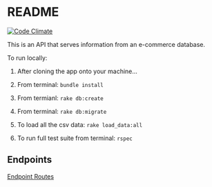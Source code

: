 # README

[![Code Climate](https://codeclimate.com/github/tmikeschu/rails_engine/badges/gpa.svg)](https://codeclimate.com/github/tmikeschu/rails_engine)

This is an API that serves information from an e-commerce database.

To run locally:

1. After cloning the app onto your machine...

2. From terminal: `bundle install`

3. From termianl: `rake db:create`

4. From terminal: `rake db:migrate`

5. To load all the csv data: `rake load_data:all`

6. To run full test suite from terminal: `rspec`

## Endpoints

[Endpoint Routes](https://github.com/tmikeschu/rails_engine/blob/master/config/routes.rb)



